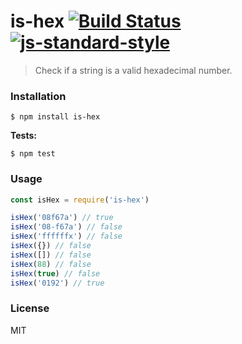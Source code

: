 # is-hex [![Build Status](https://travis-ci.org/roryrjb/is-hex.svg?branch=master)](https://travis-ci.org/roryrjb/is-hex) [![js-standard-style](https://img.shields.io/badge/code%20style-standard-brightgreen.svg?style=flat)](https://github.com/feross/standard)

> Check if a string is a valid hexadecimal number.

### Installation

```
$ npm install is-hex
```

__Tests:__

```
$ npm test
```

### Usage

```javascript
const isHex = require('is-hex')

isHex('08f67a') // true
isHex('08-f67a') // false
isHex('ffffffx') // false
isHex({}) // false
isHex([]) // false
isHex(88) // false
isHex(true) // false
isHex('0192') // true
```

### License

MIT